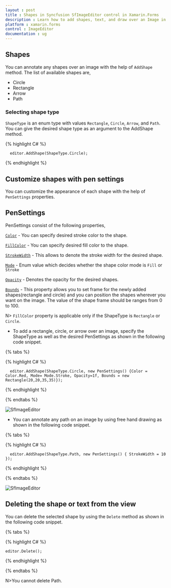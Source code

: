 ```yaml
---
layout : post
title : Shapes in Syncfusion SfImageEditor control in Xamarin.Forms
description : Learn how to add shapes, text, and draw over an Image in ImageEditor for Xamarin.Forms
platform : xamarin.forms
control : ImageEditor
documentation : ug
---
```


## Shapes

You can annotate any shapes over an image with the help of `AddShape` method. The list of available shapes are,

* Circle
* Rectangle
* Arrow
* Path

### Selecting shape type

`ShapeType` is an enum type with values `Rectangle`, `Circle`, `Arrow`, and `Path`. You can give the desired shape type as an argument to the AddShape method.

{% highlight C# %}

      editor.AddShape(ShapeType.Circle);

{% endhighlight %}

## Customize shapes with pen settings

You can customize the appearance of each shape with the help of `PenSettings` properties.

## PenSettings

PenSettings consist of the following properties,

[`Color`](https://help.syncfusion.com/cr/cref_files/xamarin/Syncfusion.SfImageEditor.XForms~Syncfusion.SfImageEditor.XForms.PenSettings~Color.html) - You can specify desired stroke color to the shape.

[`FillColor`](https://help.syncfusion.com/cr/cref_files/xamarin/Syncfusion.SfImageEditor.XForms~Syncfusion.SfImageEditor.XForms.PenSettings~FillColor.html) - You can specify desired fill color to the shape.

[`StrokeWidth`](https://help.syncfusion.com/cr/cref_files/xamarin/Syncfusion.SfImageEditor.XForms~Syncfusion.SfImageEditor.XForms.PenSettings~StrokeWidth.html) - This allows to denote the stroke width for the desired shape.

[`Mode`](https://help.syncfusion.com/cr/cref_files/xamarin/Syncfusion.SfImageEditor.XForms~Syncfusion.SfImageEditor.XForms.PenSettings~Mode.html) - Enum value which decides whether the shape color mode is `Fill` or `Stroke`

[`Opacity`](https://help.syncfusion.com/cr/cref_files/xamarin/Syncfusion.SfImageEditor.XForms~Syncfusion.SfImageEditor.XForms.PenSettings~Opacity.html) - Denotes the opacity for the desired shapes.

[`Bounds`](https://help.syncfusion.com/cr/cref_files/xamarin/Syncfusion.SfImageEditor.XForms~Syncfusion.SfImageEditor.XForms.PenSettings~Bounds.html) - This property allows you to set frame for the newly added shapes(rectangle and circle) and you can position the shapes wherever you want on the image. The value of the shape frame should be ranges from 0 to 100.

N> `FillColor` property is applicable only if the ShapeType is `Rectangle` or `Circle`.

   * To add a rectangle, circle, or arrow over an image, specify the ShapeType as well as the desired PenSettings as shown in the following code snippet.

{% tabs %}

{% highlight C# %}

      editor.AddShape(ShapeType.Circle, new PenSettings() {Color = Color.Red, Mode= Mode.Stroke, Opacity=1f, Bounds = new Rectangle(20,20,35,35)});

{% endhighlight %}

{% endtabs %}

![SfImageEditor](ImageEditor_images/Shapes.gif)

   * You can annotate any path on an image by using free hand drawing as shown in the following code snippet.

{% tabs %}

{% highlight C# %}

      editor.AddShape(ShapeType.Path, new PenSettings() { StrokeWidth = 10 });

{% endhighlight %}

{% endtabs %}

![SfImageEditor](ImageEditor_images/path.gif)

## Deleting the shape or text from the view

You can delete the selected shape by using the `Delete` method as shown in the following code snippet.


{% tabs %}

{% highlight C# %}

    editor.Delete();

{% endhighlight %}

{% endtabs %}

N>You cannot delete Path.


